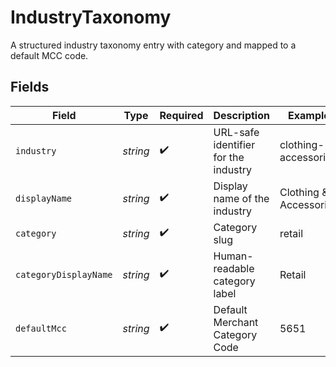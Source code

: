 # IndustryTaxonomy

A structured industry taxonomy entry with category and mapped to a default MCC code.


## Fields

| Field                                | Type                                 | Required                             | Description                          | Example                              |
| ------------------------------------ | ------------------------------------ | ------------------------------------ | ------------------------------------ | ------------------------------------ |
| `industry`                           | *string*                             | :heavy_check_mark:                   | URL-safe identifier for the industry | clothing-accessories                 |
| `displayName`                        | *string*                             | :heavy_check_mark:                   | Display name of the industry         | Clothing & Accessories               |
| `category`                           | *string*                             | :heavy_check_mark:                   | Category slug                        | retail                               |
| `categoryDisplayName`                | *string*                             | :heavy_check_mark:                   | Human-readable category label        | Retail                               |
| `defaultMcc`                         | *string*                             | :heavy_check_mark:                   | Default Merchant Category Code       | 5651                                 |